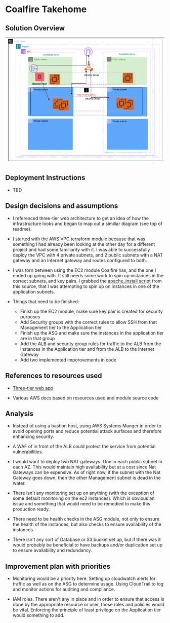 # Coalfire Takehome


## Solution Overview
![Diagram](arch_diagram.png)

## Deployment Instructions
* TBD

## Design decisions and assumptions
* I referenced three-tier web architecture to get an idea of how the infrastructure looks and began to map out a similiar diagram (see top of readme).

* I started with the AWS VPC terraform module because that was something I had already been looking at the other day for a different project and had some familiarity with it. I was able to successfully deploy the VPC with 4 private subnets, and 2 public subnets with a NAT gateway and an Internet gateway and routes configured to both.

* I was torn between using the EC2 module Coalfire has, and the one I ended up going with. It still needs some work to spin up instances in the correct subnets, and key pairs. I grabbed the [apache_install script](https://medium.com/@aaloktrivedi/automating-an-apache-web-server-with-an-amazon-ec2-instance-a-step-by-step-guide-5bad757d0a0e) from this source, that I was attempting to spin up on instances in one of the application subnets.

* Things that need to be finished:

  * Finish up the EC2 module, make sure key pair is created for security purposes
  * Add Security groups with the correct rules to allow SSH from that Management tier to the Application tier
  * Finish up the ASG and make sure the instances in the application tier are in that group
  * Add the ALB and security group rules for traffic to the ALB from the instances in the Application tier and from the ALB to the Internet Gateway
  * Add two implemented imporovements in code

## References to resources used
* [Three-tier web app](https://medium.com/@aaloktrivedi/building-a-3-tier-web-application-architecture-with-aws-eb5981613e30)

* Various AWS docs based on resources used and module source code

## Analysis
* Instead of using a bastion host, using AWS Systems Manger in order to avoid opening ports and reduce potential attack surfaces and therefore enhancing security.

* A WAF of in front of the ALB could protect the service from potential vulnerabilities.

* I would want to deploy two NAT gateways. One in each public subnet in each AZ. This would maintain high availability but at a cost since Nat Gateways can be expensive. As of right now, if the subnet with the Nat Gateway goes down, then the other Management subnet is dead in the water.

* There isn't any monitoring set up on anything (with the exception of some default monitoring on the ec2 instances). Which is obvious an issue and something that would need to be remedied to make this production ready.

* There need to be health checks in the ASG module, not only to ensure the health of the instances, but also checks to ensure availability of the instances.

* There isn't any sort of Database or S3 bucket set up, but if there was it would probably be beneficial to have backups and/or duplication set up to ensure availability and redundancy.

## Improvement plan with priorities
* Monitoring would be a priority here. Setting up cloudwatch alerts for traffic as well as on the ASG to determine usage. Using CloudTrail to log and monitor actions for auditing and compliance.

* IAM roles. There aren't any in place and in order to ensure that access is done by the appropriate resource or user, those roles and policies would be vital. Enforcing the principle of least privilege on the Application tier would something to add.

